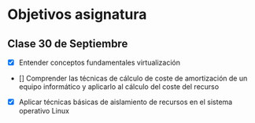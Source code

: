 Objetivos asignatura
====================
Clase 30 de Septiembre
----------------------
- [X] Entender conceptos fundamentales virtualización
- []  Comprender las técnicas de cálculo de coste de amortización de un equipo informático y aplicarlo al cálculo del coste del recurso
- [X] Aplicar técnicas básicas de aislamiento de recursos en el sistema operativo Linux
